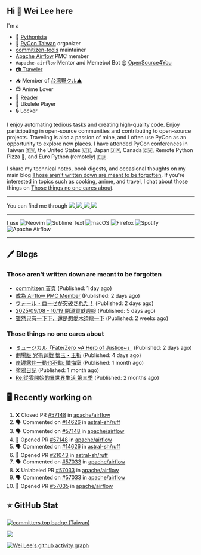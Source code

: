 ## Hi 👋 Wei Lee here

I'm a

* 🐍 [Pythonista](https://pycon-note.wei-lee.me/)
* 🐍 [PyCon Taiwan](https://tw.pycon.org/) organizer
* [commitizen-tools](https://github.com/commitizen-tools) maintainer
* [Apache Airflow](https://github.com/apache/airflow/) PMC member
* `#apache-airflow` Mentor and Memebot Bot @ [OpenSource4You](https://github.com/opensource4you/)
* [📷 Traveler](https://travlog.wei-lee.me/)
* ⛺ Member of [台湾野クル▲](https://twitter.com/Taiwannokuru)
* 📺 Anime Lover
* 📖 Reader
* 🎵 Ukulele Player
* 🔒 Locker

I enjoy automating tedious tasks and creating high-quality code. Enjoy participating in open-source communities and contributing to open-source projects. Traveling is also a passion of mine, and I often use PyCon as an opportunity to explore new places. I have attended PyCon conferences in Taiwan 🇹🇼, the United States 🇺🇸, Japan 🇯🇵, Canada 🇨🇦, Remote Python Pizza 🍕, and Euro Python (remotely) 🇪🇺.

I share my technical notes, book digests, and occasional thoughts on my main blog [Those aren't written down are meant to be forgotten](https://blog.wei-lee.me/). If you're interested in topics such as cooking, anime, and travel, I chat about those things on [Those things no one cares about](https://travlog.wei-lee.me/).


---

<p align="left">
You can find me through
  <a href="https://in.linkedin.com/in/clleew" target="blank">
    <img src="https://img.shields.io/badge/LinkedIn-0077B5?style=for-the-badge&logo=linkedin&logoColor=white" />
  </a>
  <a href="https://twitter.com/clleew" target="blank">
    <img src="https://img.shields.io/badge/Twitter-1DA1F2?style=for-the-badge&logo=twitter&logoColor=white" />
  </a>
  <a href="https://github.com/Lee-W/" target="blank">
    <img src="https://img.shields.io/badge/GitHub-100000?style=for-the-badge&logo=github&logoColor=white" />
  </a>
  <img src="https://img.shields.io/mastodon/follow/109323826846876448?domain=mtd.pythonasia.org" />
</p>

---

I use ![Neovim](https://img.shields.io/badge/NeoVim-%2357A143.svg?&style=for-the-badge&logo=neovim&logoColor=white) ![Sublime Text](https://img.shields.io/badge/sublime_text-%23575757.svg?style=for-the-badge&logo=sublime-text&logoColor=important) ![macOS](https://img.shields.io/badge/mac%20os-000000?style=for-the-badge&logo=macos&logoColor=F0F0F0) ![Firefox](https://img.shields.io/badge/Firefox-FF7139?style=for-the-badge&logo=Firefox-Browser&logoColor=white) ![Spotify](https://img.shields.io/badge/Spotify-1ED760?style=for-the-badge&logo=spotify&logoColor=white) ![Apache Airflow](https://img.shields.io/badge/Apache%20Airflow-017CEE?style=for-the-badge&logo=Apache%20Airflow&logoColor=white)

---


## 🖊️ Blogs

### Those aren't written down are meant to be forgotten

* [commitizen 首頁](https://blog.wei-lee.me/posts/tech/2025/10/commitizen-home-page) (Published: 1 day ago)
* [成為 Airflow PMC Member](https://blog.wei-lee.me/posts/tech/2025/10/becoming-an-airflow-pmc-member) (Published: 2 days ago)
* [ウォール・ローゼが突破された！](https://blog.wei-lee.me/posts/tech/2025/10/it-matters-revised) (Published: 2 days ago)
* [2025/09/08 - 10/19 開源貢獻週報](https://blog.wei-lee.me/posts/tech/2025/10/2025-09-08-10-19-open-source-report) (Published: 5 days ago)
* [雖然只有一下下，還是想愛木須龍一下](https://blog.wei-lee.me/posts/tech/2025/10/airflow-top-commit-count-moment) (Published: 2 weeks ago)

### Those things no one cares about
 
 * [ミュージカル「Fate/Zero ~A Hero of Justice~」](https://travlog.wei-lee.me/posts/review/2025/10/fate-zero-a-hero-of-justice) (Published: 2 days ago)
 * [劇場版 咒術迴戰 懷玉・玉折](https://travlog.wei-lee.me/posts/review/2025/10/jujutsu-kaisen-hidden-inventory-premature-death%E2%80%93the-movie) (Published: 4 days ago)
 * [岸邊露伴一動也不動: 懺悔室](https://travlog.wei-lee.me/posts/review/2025/09/thus-spoke-kjishibe-rohan-at-a-confessional) (Published: 1 month ago)
 * [塗鴉日記](https://travlog.wei-lee.me/posts/review/2025/08/kakukakujikajika) (Published: 1 month ago)
 * [Re:從零開始的異世界生活 第三季](https://travlog.wei-lee.me/posts/review/2025/08/re-0-season-3) (Published: 2 months ago)

## 🖥️ Recently working on

1. ❌ Closed PR [#57148](undefined) in [apache/airflow](https://github.com/apache/airflow)
2. 🗣 Commented on [#14626](https://github.com/astral-sh/ruff/issues/14626#issuecomment-3445540301) in [astral-sh/ruff](https://github.com/astral-sh/ruff)
3. 🗣 Commented on [#57148](https://github.com/apache/airflow/pull/57148#issuecomment-3440929963) in [apache/airflow](https://github.com/apache/airflow)
4. 💪 Opened PR [#57148](undefined) in [apache/airflow](https://github.com/apache/airflow)
5. 🗣 Commented on [#14626](https://github.com/astral-sh/ruff/issues/14626#issuecomment-3436263037) in [astral-sh/ruff](https://github.com/astral-sh/ruff)
6. 💪 Opened PR [#21043](undefined) in [astral-sh/ruff](https://github.com/astral-sh/ruff)
7. 🗣 Commented on [#57033](https://github.com/apache/airflow/pull/57033#issuecomment-3431217796) in [apache/airflow](https://github.com/apache/airflow)
8. ❌ Unlabeled PR [#57033](undefined) in [apache/airflow](https://github.com/apache/airflow)
9. 🗣 Commented on [#57033](https://github.com/apache/airflow/pull/57033#issuecomment-3431215735) in [apache/airflow](https://github.com/apache/airflow)
10. 💪 Opened PR [#57035](undefined) in [apache/airflow](https://github.com/apache/airflow)


## ⭐ GitHub Stat

[![committers.top badge (Taiwan)](https://user-badge.committers.top/taiwan_public/Lee-W.svg)](https://user-badge.committers.top/taiwan_public/Lee-W)

[![](https://github-readme-stats.vercel.app/api?username=Lee-W&show_icons=true&hide_title=true&cache_seconds=86400)](https://github.com/anuraghazra/github-readme-stats)

[![Wei Lee's github activity graph](https://github-readme-activity-graph.vercel.app/graph?username=Lee-W&theme=dracula)](https://github.com/ashutosh00710/github-readme-activity-graph)
